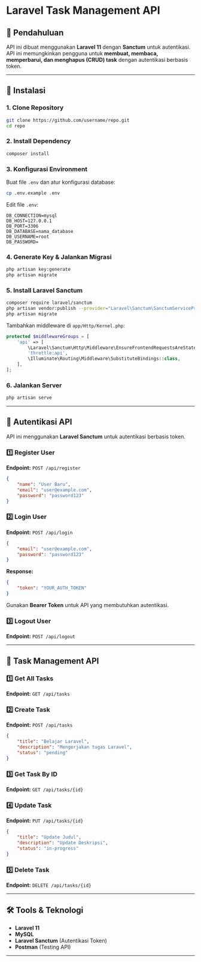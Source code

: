 # Laravel Task Management API

## 📌 Pendahuluan

API ini dibuat menggunakan **Laravel 11** dengan **Sanctum** untuk autentikasi. API ini memungkinkan pengguna untuk **membuat, membaca, memperbarui, dan menghapus (CRUD) task** dengan autentikasi berbasis token.

---

## 🚀 Instalasi

### 1. Clone Repository

```sh
git clone https://github.com/username/repo.git
cd repo
```

### 2. Install Dependency

```sh
composer install
```

### 3. Konfigurasi Environment

Buat file `.env` dan atur konfigurasi database:

```sh
cp .env.example .env
```

Edit file `.env`:

```
DB_CONNECTION=mysql
DB_HOST=127.0.0.1
DB_PORT=3306
DB_DATABASE=nama_database
DB_USERNAME=root
DB_PASSWORD=
```

### 4. Generate Key & Jalankan Migrasi

```sh
php artisan key:generate
php artisan migrate
```

### 5. Install Laravel Sanctum

```sh
composer require laravel/sanctum
php artisan vendor:publish --provider="Laravel\Sanctum\SanctumServiceProvider"
php artisan migrate
```

Tambahkan middleware di `app/Http/Kernel.php`:

```php
protected $middlewareGroups = [
    'api' => [
        \Laravel\Sanctum\Http\Middleware\EnsureFrontendRequestsAreStateful::class,
        'throttle:api',
        \Illuminate\Routing\Middleware\SubstituteBindings::class,
    ],
];
```

### 6. Jalankan Server

```sh
php artisan serve
```

---

## 🔑 Autentikasi API

API ini menggunakan **Laravel Sanctum** untuk autentikasi berbasis token.

### **1️⃣ Register User**

**Endpoint:** `POST /api/register`

```json
{
    "name": "User Baru",
    "email": "user@example.com",
    "password": "password123"
}
```

### **2️⃣ Login User**

**Endpoint:** `POST /api/login`

```json
{
    "email": "user@example.com",
    "password": "password123"
}
```

**Response:**

```json
{
    "token": "YOUR_AUTH_TOKEN"
}
```

Gunakan **Bearer Token** untuk API yang membutuhkan autentikasi.

### **3️⃣ Logout User**

**Endpoint:** `POST /api/logout`

---

## 📌 Task Management API

### **1️⃣ Get All Tasks**

**Endpoint:** `GET /api/tasks`

### **2️⃣ Create Task**

**Endpoint:** `POST /api/tasks`

```json
{
    "title": "Belajar Laravel",
    "description": "Mengerjakan tugas Laravel",
    "status": "pending"
}
```

### **3️⃣ Get Task By ID**

**Endpoint:** `GET /api/tasks/{id}`

### **4️⃣ Update Task**

**Endpoint:** `PUT /api/tasks/{id}`

```json
{
    "title": "Update Judul",
    "description": "Update Deskripsi",
    "status": "in-progress"
}
```

### **5️⃣ Delete Task**

**Endpoint:** `DELETE /api/tasks/{id}`

---

## 🛠 Tools & Teknologi

-   **Laravel 11**
-   **MySQL**
-   **Laravel Sanctum** (Autentikasi Token)
-   **Postman** (Testing API)

---
